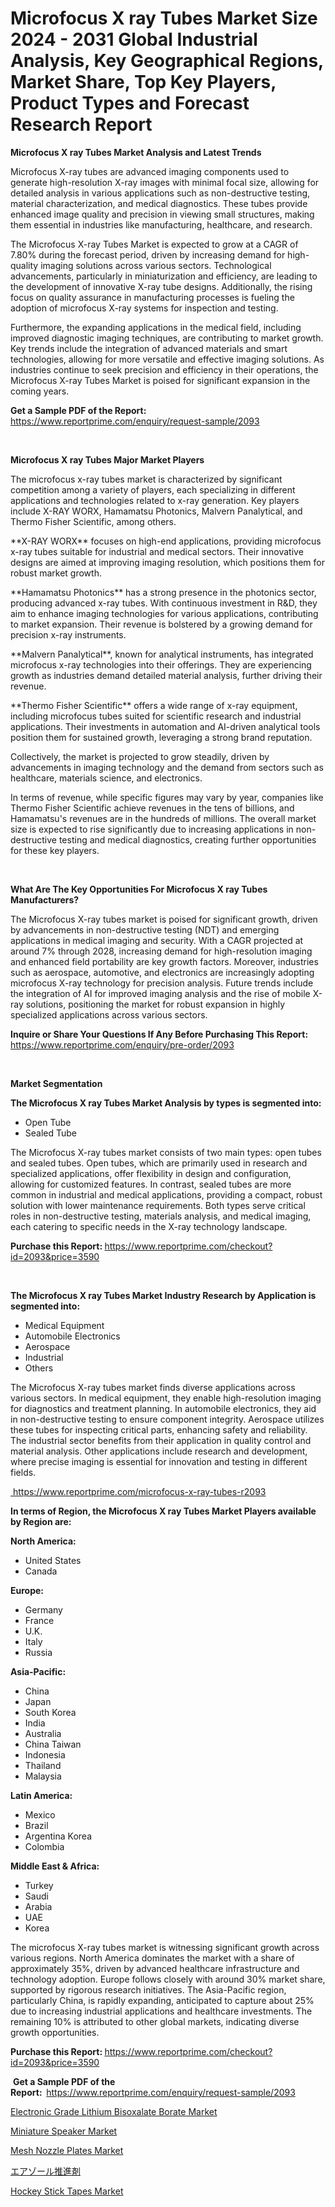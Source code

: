 <p><h1>Microfocus X ray Tubes Market Size 2024 - 2031 Global Industrial Analysis, Key Geographical Regions, Market Share, Top Key Players, Product Types and Forecast Research Report</h1></p><p><strong>Microfocus X ray Tubes Market Analysis and Latest Trends</strong></p>
<p><p>Microfocus X-ray tubes are advanced imaging components used to generate high-resolution X-ray images with minimal focal size, allowing for detailed analysis in various applications such as non-destructive testing, material characterization, and medical diagnostics. These tubes provide enhanced image quality and precision in viewing small structures, making them essential in industries like manufacturing, healthcare, and research.</p><p>The Microfocus X-ray Tubes Market is expected to grow at a CAGR of 7.80% during the forecast period, driven by increasing demand for high-quality imaging solutions across various sectors. Technological advancements, particularly in miniaturization and efficiency, are leading to the development of innovative X-ray tube designs. Additionally, the rising focus on quality assurance in manufacturing processes is fueling the adoption of microfocus X-ray systems for inspection and testing. </p><p>Furthermore, the expanding applications in the medical field, including improved diagnostic imaging techniques, are contributing to market growth. Key trends include the integration of advanced materials and smart technologies, allowing for more versatile and effective imaging solutions. As industries continue to seek precision and efficiency in their operations, the Microfocus X-ray Tubes Market is poised for significant expansion in the coming years.</p></p>
<p><strong>Get a Sample PDF of the Report:&nbsp;</strong> <a href="https://www.reportprime.com/enquiry/request-sample/2093">https://www.reportprime.com/enquiry/request-sample/2093</a></p>
<p>&nbsp;</p>
<p><strong>Microfocus X ray Tubes Major Market Players</strong></p>
<p><p>The microfocus x-ray tubes market is characterized by significant competition among a variety of players, each specializing in different applications and technologies related to x-ray generation. Key players include X-RAY WORX, Hamamatsu Photonics, Malvern Panalytical, and Thermo Fisher Scientific, among others.</p><p>**X-RAY WORX** focuses on high-end applications, providing microfocus x-ray tubes suitable for industrial and medical sectors. Their innovative designs are aimed at improving imaging resolution, which positions them for robust market growth.</p><p>**Hamamatsu Photonics** has a strong presence in the photonics sector, producing advanced x-ray tubes. With continuous investment in R&D, they aim to enhance imaging technologies for various applications, contributing to market expansion. Their revenue is bolstered by a growing demand for precision x-ray instruments.</p><p>**Malvern Panalytical**, known for analytical instruments, has integrated microfocus x-ray technologies into their offerings. They are experiencing growth as industries demand detailed material analysis, further driving their revenue.</p><p>**Thermo Fisher Scientific** offers a wide range of x-ray equipment, including microfocus tubes suited for scientific research and industrial applications. Their investments in automation and AI-driven analytical tools position them for sustained growth, leveraging a strong brand reputation.</p><p>Collectively, the market is projected to grow steadily, driven by advancements in imaging technology and the demand from sectors such as healthcare, materials science, and electronics. </p><p>In terms of revenue, while specific figures may vary by year, companies like Thermo Fisher Scientific achieve revenues in the tens of billions, and Hamamatsu's revenues are in the hundreds of millions. The overall market size is expected to rise significantly due to increasing applications in non-destructive testing and medical diagnostics, creating further opportunities for these key players.</p></p>
<p>&nbsp;</p>
<p><strong>What Are The Key Opportunities For Microfocus X ray Tubes Manufacturers?</strong></p>
<p><p>The Microfocus X-ray tubes market is poised for significant growth, driven by advancements in non-destructive testing (NDT) and emerging applications in medical imaging and security. With a CAGR projected at around 7% through 2028, increasing demand for high-resolution imaging and enhanced field portability are key growth factors. Moreover, industries such as aerospace, automotive, and electronics are increasingly adopting microfocus X-ray technology for precision analysis. Future trends include the integration of AI for improved imaging analysis and the rise of mobile X-ray solutions, positioning the market for robust expansion in highly specialized applications across various sectors.</p></p>
<p><strong>Inquire or Share Your Questions If Any Before Purchasing This Report:</strong> <a href="https://www.reportprime.com/enquiry/pre-order/2093">https://www.reportprime.com/enquiry/pre-order/2093</a></p>
<p>&nbsp;</p>
<p><strong>Market Segmentation</strong></p>
<p><strong>The Microfocus X ray Tubes Market Analysis by types is segmented into:</strong></p>
<p><ul><li>Open Tube</li><li>Sealed Tube</li></ul></p>
<p><p>The Microfocus X-ray tubes market consists of two main types: open tubes and sealed tubes. Open tubes, which are primarily used in research and specialized applications, offer flexibility in design and configuration, allowing for customized features. In contrast, sealed tubes are more common in industrial and medical applications, providing a compact, robust solution with lower maintenance requirements. Both types serve critical roles in non-destructive testing, materials analysis, and medical imaging, each catering to specific needs in the X-ray technology landscape.</p></p>
<p><strong>Purchase this Report:&nbsp;</strong><a href="https://www.reportprime.com/checkout?id=2093&price=3590">https://www.reportprime.com/checkout?id=2093&price=3590</a></p>
<p>&nbsp;</p>
<p><strong>The Microfocus X ray Tubes Market Industry Research by Application is segmented into:</strong></p>
<p><ul><li>Medical Equipment</li><li>Automobile Electronics</li><li>Aerospace</li><li>Industrial</li><li>Others</li></ul></p>
<p><p>The Microfocus X-ray tubes market finds diverse applications across various sectors. In medical equipment, they enable high-resolution imaging for diagnostics and treatment planning. In automobile electronics, they aid in non-destructive testing to ensure component integrity. Aerospace utilizes these tubes for inspecting critical parts, enhancing safety and reliability. The industrial sector benefits from their application in quality control and material analysis. Other applications include research and development, where precise imaging is essential for innovation and testing in different fields.</p></p>
<p><a href="https://www.reportprime.com/microfocus-x-ray-tubes-r2093">&nbsp;https://www.reportprime.com/microfocus-x-ray-tubes-r2093</a></p>
<p><strong>In terms of Region, the Microfocus X ray Tubes Market Players available by Region are:</strong></p>
<p>
    <p> <strong> North America: </strong>
        <ul>
            <li>United States</li>
            <li>Canada</li>
        </ul>
        </p> 
    <p> <strong> Europe: </strong>
        <ul>
            <li>Germany</li>
            <li>France</li>
            <li>U.K.</li>
            <li>Italy</li>
            <li>Russia</li>
        </ul>
        </p> 
    <p> <strong> Asia-Pacific: </strong>
        <ul>
            <li>China</li>
            <li>Japan</li>
            <li>South Korea</li>
            <li>India</li>
            <li>Australia</li>
            <li>China Taiwan</li>
            <li>Indonesia</li>
            <li>Thailand</li>
            <li>Malaysia</li>
        </ul>
        </p> 
    <p> <strong> Latin America: </strong>
        <ul>
            <li>Mexico</li>
            <li>Brazil</li>
            <li>Argentina Korea</li>
            <li>Colombia</li>
        </ul>
        </p> 
    <p> <strong> Middle East & Africa: </strong>
        <ul>
            <li>Turkey</li>
            <li>Saudi</li>
            <li>Arabia</li>
            <li>UAE</li>
            <li>Korea</li>
        </ul>
    </p>
    </p>
<p><p>The microfocus X-ray tubes market is witnessing significant growth across various regions. North America dominates the market with a share of approximately 35%, driven by advanced healthcare infrastructure and technology adoption. Europe follows closely with around 30% market share, supported by rigorous research initiatives. The Asia-Pacific region, particularly China, is rapidly expanding, anticipated to capture about 25% due to increasing industrial applications and healthcare investments. The remaining 10% is attributed to other global markets, indicating diverse growth opportunities.</p></p>
<p><strong>Purchase this Report: </strong><a href="https://www.reportprime.com/checkout?id=2093&price=3590">https://www.reportprime.com/checkout?id=2093&price=3590</a></p>
<p>&nbsp;<strong>Get a Sample PDF of the Report:&nbsp;&nbsp;</strong><a href="https://www.reportprime.com/enquiry/request-sample/2093">https://www.reportprime.com/enquiry/request-sample/2093</a></p>
<p><strong></strong></p>
<p><p><a href="https://medium.com/@polesdua.1/global-electronic-grade-lithium-bisoxalate-borate-market-size-and-market-trends-analysis-by-e32d1334cd10">Electronic Grade Lithium Bisoxalate Borate Market</a></p><p><a href="https://github.com/provorikovar/Market-Research-Report-List-6/blob/main/miniature-speaker-market.md">Miniature Speaker Market</a></p><p><a href="https://github.com/CliffMedina6/Market-Research-Report-List-6/blob/main/mesh-nozzle-plates-market.md">Mesh Nozzle Plates Market</a></p><p><a href="https://medium.com/@harper17bmoles/%E3%82%A8%E3%82%A2%E3%83%AD%E3%82%BE%E3%83%AB%E6%8E%A8%E9%80%B2%E5%89%A4%E5%B8%82%E5%A0%B4%E3%81%AE%E4%B8%BB%E8%A6%81%E8%A6%81%E5%9B%A0%E3%81%AE%E5%88%86%E6%9E%90-2024%E5%B9%B4%E3%81%8B%E3%82%892031%E5%B9%B4%E3%81%BE%E3%81%A7%E3%81%AE%E5%B8%82%E5%A0%B4%E5%8B%95%E5%90%91%E3%81%A8%E4%BB%8A%E5%BE%8C%E3%81%AE%E5%B1%95%E6%9C%9B-aa7a870643f0">エアゾール推進剤</a></p><p><a href="https://www.linkedin.com/pulse/global-perspectives-hockey-stick-tapes-market-trends-forecast-vmyxe?trackingId=cQuPxBBHSPe57VEt928ARQ%3D%3D">Hockey Stick Tapes Market</a></p></p>